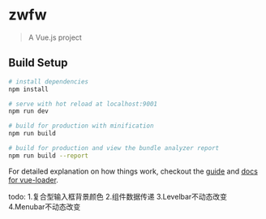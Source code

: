# zwfw

> A Vue.js project

## Build Setup

``` bash
# install dependencies
npm install

# serve with hot reload at localhost:9001
npm run dev

# build for production with minification
npm run build

# build for production and view the bundle analyzer report
npm run build --report
```

For detailed explanation on how things work, checkout the [guide](http://vuejs-templates.github.io/webpack/) and [docs for vue-loader](http://vuejs.github.io/vue-loader).

todo:
1.复合型输入框背景颜色
2.组件数据传递
3.Levelbar不动态改变
4.Menubar不动态改变
